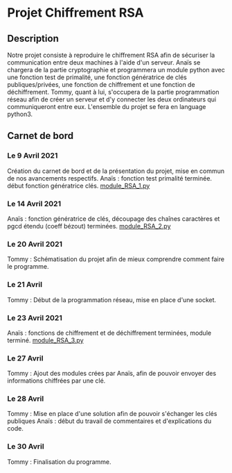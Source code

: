# Projet Chiffrement RSA

## Description

Notre projet consiste à reproduire le chiffrement RSA afin de sécuriser la communication entre deux machines à l'aide d'un serveur. Anaïs se chargera de la partie cryptographie et programmera un module python avec une fonction test de primalité, une fonction génératrice de clés publiques/privées, une fonction de chiffrement et une fonction de déchiffrement. Tommy, quant à lui, s'occupera de la partie programmation réseau afin de créer un serveur et d'y connecter les deux ordinateurs qui communiqueront entre eux. L'ensemble du projet se fera en language python3.

## Carnet de bord

### Le 9 Avril 2021
Création du carnet de bord et de la présentation du projet, mise en commun de nos avancements respectifs.
Anaïs : fonction test primalité terminée. début fonction génératrice clés.
[module_RSA_1.py](module_RSA_1.py)
### Le 14 Avril 2021
Anaïs : fonction génératrice de clés, découpage des chaînes caractères et pgcd étendu (coeff bézout) terminées.
[module_RSA_2.py](module_RSA_2.py)
### Le 20 Avril 2021
Tommy : Schématisation du projet afin de mieux comprendre comment faire le programme.
### Le 21 Avril
Tommy : Début de la programmation réseau, mise en place d'une socket.
### Le 23 Avril 2021
Anaïs : fonctions de chiffrement et de déchiffrement terminées, module terminé.
[module_RSA_3.py](module_RSA_3.py)
### Le 27 Avril
Tommy : Ajout des modules crées par Anaïs, afin de pouvoir envoyer des informations chiffrées par une clé.
### Le 28 Avril
Tommy : Mise en place d'une solution afin de pouvoir s'échanger les clés publiques
Anaïs : début du travail de commentaires et d'explications du code.
### Le 30 Avril
Tommy : Finalisation du programme.

